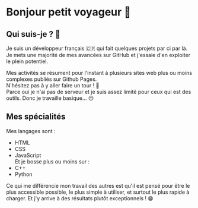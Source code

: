 # Bonjour petit voyageur 👋

## Qui suis-je ? 💁

Je suis un développeur français 🇨🇵 qui fait quelques projets par ci par là.  
Je mets une majorité de mes avancées sur GitHub et j'essaie d'en exploiter le plein potentiel.  
  
Mes activités se résument pour l'instant à plusieurs sites web plus ou moins complexes publiés sur Github Pages.  
N'hésitez pas à y aller faire un tour ! 🏃  
Parce oui je n'ai pas de serveur et je suis assez limité pour ceux qui est des outils. Donc je travaille basique... 😔  

## Mes spécialités

Mes langages sont :
* HTML
* CSS
* JavaScript  
Et je bosse plus ou moins sur :
* C++
* Python

Ce qui me différencie mon travail des autres est qu'il est pensé pour être le plus accessible possible, le plus simple à utiliser, et surtout le plus rapide à charger. Et j'y arrive à des résultats plutôt exceptionnels ! 😁
